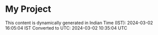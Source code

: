 # My Project

This content is dynamically generated in Indian Time (IST): 2024-03-02 16:05:04 IST
Converted to UTC: 2024-03-02 10:35:04 UTC
